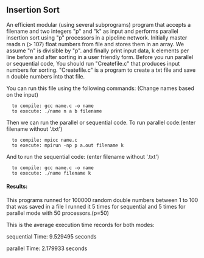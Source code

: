 ## Insertion Sort

An efficient modular (using several subprograms) program that accepts a filename and two integers "p" and "k" as input and performs parallel insertion sort using "p" processors in a pipeline network. Initially master reads n (> 107) float numbers from file and stores them in an array. We assume "n" is divisible by "p".
and finally print input data, k elements per line before and after sorting in a user friendly form.
Before you run parallel or sequential code, You should run "Createfile.c" that produces input numbers for sorting. "Createfile.c" is a
program to create a txt file and save n double numbers into that file.


You can run this file using the following commands: (Change names based on the input)

      to compile: gcc name.c -o name
      to execute: ./name n a b filename

Then we can run the parallel or sequential code. To run parallel code:(enter filename without '.txt')

      to compile: mpicc name.c
      to execute: mpirun -np p a.out filename k

And to run the sequential code: (enter filename without '.txt')

      to compile: gcc name.c -o name
      to execute: ./name filename k

#### Results:
This programs runned for 100000 random double numbers between 1 to 100 that was saved in a file
I runned it 5 times for sequential and 5 times for parallel mode with 50 processors.(p=50)

This is the average execution time records for both modes:

sequential Time:  9.529495 seconds

parallel Time:  2.179933 seconds
